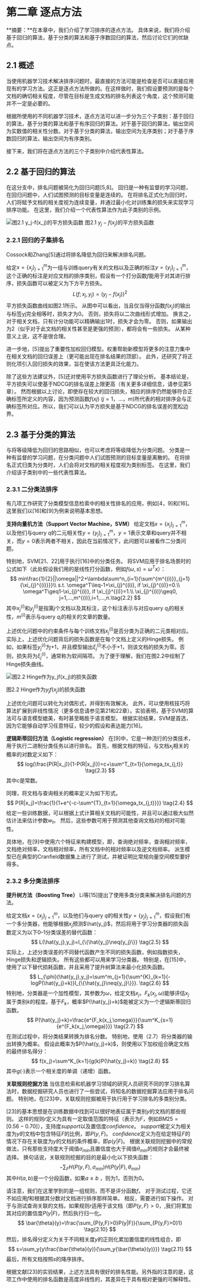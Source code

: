 # 第二章 逐点方法

**摘要：**在本章中，我们介绍了学习排序的逐点方法。 具体来说，我们将介绍基于回归的算法，基于分类的算法和基于序数回归的算法，然后讨论它们的优缺点。

## 2.1 概述

当使用机器学习技术解决排序问题时，最直接的方法可能是检查是否可以直接应用现有的学习方法。这正是逐点方法所做的。在这样做时，我们假设要预测的是每个文档的确切相关程度，尽管在目标是生成文档的排名列表这个角度，这个预测可能并不一定是必要的。

根据所使用的不同机器学习技术，逐点方法可以进一步分为三个子类别：基于回归的算法，基于分类的算法和基于有序回归的算法。对于基于回归的算法，输出空间为实数值的相关性分数。对于基于分类的算法，输出空间为无序类别；对于基于序数回归的算法，输出空间为有序类别。

接下来，我们将在逐点方法的三个子类别中介绍代表性算法。

## 2.2 基于回归的算法

在这分支中，排名问题被简化为回归问题[5,8]。 回归是一种有监督的学习问题，在回归问题中，人们试图预测的目标变量是连续的。 在将排名正式化为回归时，人们将赋予文档的相关度视为连续变量，并通过最小化对训练集的损失来实现学习排序功能。 在这里，我们介绍一个代表性算法作为此子类别的示例。

![图2.1 $y_j-f(x_j)$的平方损失函数](../picture/pic_2_1.png)
图2.1 $y_j-f(x_j)$的平方损失函数

### 2.2.1 回归的子集排名

Cossock和Zhang[5]通过将排名降低为回归来解决排名问题。

给定$x=\{x_j\}_{j=1}^m$为一组与训练query有关的文档以及正确的标注$y=\{y_j\}_{j=1}^m$，这个正确的标注是对应文档的排序类别，假设有一个打分函数$f$能用于对其进行排序，损失函数可以被定义为下方平方损失。
$$
L(f;x_j,y_j)=(y_j-f(x_j))^2 \tag{2.1}
$$
平方损失函数曲线如图2.1所示。 从图中可以看出，当且仅当得分函数$f(x_j)$的输出与标签yj完全相等时，损失才为0。 否则，损失将以二次曲线形式增加。 换言之，对于相关文档，只有计分功能可以精确输出1时，损失才会为零。 否则，如果输出为2（似乎对于此文档的相关性甚至是更强的预测），都将会有一些损失。 从某种意义上说，这不是很合理。

进一步地，[5]提出了重要性加权回归模型。权重帮助新模型将更多的注意力集中在相关文档的回归误差上（更可能出现在排名结果的顶部）。 此外，还研究了将正则化项引入回归损失的效果，旨在使该方法更具泛化能力。

除了这些方法建议外，[5]还对使用平方损失函数进行了理论分析。 基本结论是，平方损失可以使基于NDCG的排名误差上限更高（有关更多详细信息，请参见第5章）。 然而根据以上讨论，即使存在较大的回归损失，相应的排序仍然能够符合正确标签所定义的内容，因为预测函数$f(xj)\ (j = 1，...，m)$所代表的相对排序会与正确标签所对应。所以，我们可以认为平方损失是基于NDCG的排名误差的宽松边界。

## 2.3 基于分类的算法

与将等级降低为回归的思路相似，也可以考虑将等级降低为分类问题。 分类是一种有监督的学习问题，在分类问题中人们试图预测的目标变量是离散的。 在将排名正式归类为分类时，人们会将对文档的相关程度视为类别标签。 在这里，我们介绍该子类别中的一些代表性算法。

### 2.3.1 二分类法排序

有几项工作研究了分类模型信息检索中的相关性排名的应用，例如[4，9]和[16]。 这里我们以[16]和[9]为例来说明基本思想。

**支持向量机方法（Support Vector Machine，SVM）** 给定文档$x=\{x_j\}_{j=1}^m$，以及他们与query $q$的二元相关性$y=\{y_j\}_{j=1}^m$，$y=1$表示文章和query并不相关，而$y=0$表示两者不相关，因此在当前情况下，此问题可以被看作二分类问题。

特别地，SVM[21、22]用于执行[16]中的分类任务。 将SVM应用于排名场景时的公式如下（此处假设我们用的是线性打分函数，例如$f(\omega,s)=\omega^Tx$）：
$$
min\frac{1}{2}||\omega||^2+\lambda\sum^n_{i=1}{\sum^{m^{(i)}}_{j=1}{\xi_{j}^{(i)}}}\\
s.t. \omega^T\leq-1+\xi_{j}^{(i)}, if \xi_{j}^{(i)}=0.\\
\omega^T\geq1-\xi_{j}^{(i)}, if \xi_{j}^{(i)}=1.\\
\xi_{j}^{(i)}\geq0, j=1,...,m^{(i)},i=1,...,n.\tag{2.2}
$$
其中$x_j^{(i)}$和$y_j^{(i)}$是指第$j$个文档以及其标注，这个标注表示与对应query $q_i$的相关性，$m^{(i)}$表示与query $q_i$的相关的文章的数量。

上述优化问题中的约束条件与每个训练文档$x_j^{(i)}$是否分类为正确的二元类相对应。 实际上，上述优化问题背后的损失函数是在每个文档上定义的Hinge损失。 例如，如果标签$y_j^{(i)}$为$+1$，并且模型输出$\xi_{j}^{(i)}$不小于$+1$，则该文档的损失为零。否则，损失将为$\xi_{j}^{(i)}$，通常称为软间隔项。 为了便于理解，我们在图2.2中绘制了Hinge损失曲线。

![图2.2 Hinge作为$y_jf(x_j)$的损失函数](../picture/pic_2_2.png)

图2.2 Hinge作为$y_jf(x_j)$的损失函数

上述优化问题可以转化为对偶形式，并得到有效解决。 此外，可以使用核技巧将算法扩展到非线性情况（更多信息请参见第21和22章）。实验表明，基于SVM的算法可与语言模型媲美，有时甚至略胜于语言模型。 根据实验结果，SVM是首选，因为它能够自动学习任意特征，较少的假设和表达能力[16]。

**逻辑斯蒂回归方法（Logistic regression）**  在[9]中，它是一种流行的分类技术，用于执行二进制分类任务以进行排名。 首先，根据文档的特征，与文档$x_j$相关的概率的对数定义如下：
$$
log(\frac{P(R|x_j)}{1-P(R|x_j)})=c+\sum^T_{t=1}{\omega_tx_{j,t}} \tag{2.3}
$$
其中$c$是常数。

同理，将文档与查询相关的概率定义为如下形式。
$$
P(R|x_j)=\frac{1}{1+e^{-c-\sum^{T}_{t=1}{\omega_tx_{j,t}}}} \tag{2.4}
$$
给定一些训练数据，可以根据上式计算相关文档的可能性，并且可以通过极大似然估计法来估计参数$w_t$。 然后，这些参数可用于预测其他查询文档对的相对可能性。

具体地，在[9]中使用六个特征来构建模型，即，查询绝对频率，查询相对频率，文档绝对频率，文档相对频率，所有文档中的相对频率以及逆文档频率。 派生模型已在典型的Cranfield数据集上进行了测试，并被证明比常规向量空间模型要好得多。

### 2.3.2 多分类法排序

**提升树方法（Boosting Tree）** Li等[15]提出了使用多类分类来解决排名问题的方法。

给定文档$x=\{x_j\}_{j=1}^m$，以及他们与query $q$的相关性$y=\{y_j\}_{j=1}^m$，假设我们有一个多分类器，他能够根据$x_j$预测$\hat{y_j}$，然后将用于学习分类器的损失函数定义为以下0–1分类误差的替代函数：
$$
L(\hat{y_j},y_j)=I_{\{\hat{y_j}\neq{y_j}\}} \tag{2.5}
$$
实际上，上述分类误差的不同替代函数产生不同的损失函数，例如指数损失，Hinge损失和逻辑损失。 所有这些都可以用来学习分类器。 特别是，在[15]中，使用了以下替代损耗函数，并且采用了提升树算法来最小化损失函数。
$$
L_{\phi}(\hat{y_j},y_j)=\sum^m_{j=1}{\sum^{K}_{k=1}{-logP(\hat{y_j}=k)}I_{\{\hat{y_j}\neq{y_j}\}}}. \tag{2.6}
$$
特别地，分类器是一个加性模型，其参数为$\omega$，给定文档$x_j$，$F_k(x_j,\omega)$能够评估$x_j$属于类别$k$的程度。基于$F_k$，概率$P(\hat{y_j}=k)$能被定义为一个逻辑斯蒂回归函数。
$$
P(\hat{y_j}=k)=\frac{e^{F_k(x_j,\omega)}}{\sum^K_{s=1}{e^{F_k(x_j,\omega)}}} \tag{2.7}
$$
在测试过程中，将分类结果转换为排名分数。 特别地，使用（2.7）将分类器的输出转换为概率。 假设此概率为$P(\hat{y_j}=k)$，则使用以下加权组合确定文档的最终排名得分：
$$
f(x_j)=\sum^K_{k=1}{g(k)P(\hat{y_j}=k)} \tag{2.8}
$$
其中$g(·)$表示一个相关度的单调（递增）函数。

**关联规则挖掘方法** 当信息检索和机器学习领域的研究人员研究不同的学习排名算法时，数据挖掘研究人员也进行了一些尝试，将知名的数据挖掘算法应用于排名问题。 特别地，在[23]中，关联规则挖掘被用于执行用于学习排名的多类别分类。

[23]的基本思想是在训练数据中找到可以很好地表征属于类别$y$的文档的那些规则。 这样的规则$r$定义为具有一定取值范围的特征（表示为$F$，例如$BM25 = [0.56-0.70]$），支持度$support$以及置信度$confidence$。 $support$被定义为相关度为$y$的文档中包含特征$F$的比例，即$P(y,F)$。 $confidence$定义为在给定特征$F$的情况下存在关联度为$y$的文档的条件概率，即$p(y | F)$。 根据关联规则挖掘中的常规做法，只有那些支持度大于阈值$\sigma_{min}$且置信度也大于阈值$\theta_{min}$的规则才会最终被选择。 换句话说，关联规则挖掘的目的是最小化以下损失函数：
$$
-\sum_F{H(P(y,F),\sigma_{min})H(P(y|F),\theta_{min})} \tag{2.9}
$$
其中$H(a,b)$是一个分段函数，如果$a\geq b$ ，则为1，否则为0。

请注意，我们在这里学到的是一组规则，而不是评分函数$f$。 对于测试过程，它还不如应用$f$和根据其分数对文档进行排序那样简单。 相反，需要进行如下操作。 对于与测试查询关联的文档，如果规则$r$适用于该文档（即$P(y,F)>0$，,我们将累加其对应的置信度$P(y | F)$，然后执行归一化。
$$
\bar{\theta}(y)=\frac{\sum_{P(y,F)>0}P(y|F)}{\sum_{P(y,F)>0}1} \tag{2.10}
$$
然后，排名得分定义为关于不同相关度$y$的正则化累加置信度的线性组合，即
$$
s=\sum_y{y\frac{\bar{\theta}(y)}{\sum_y{\bar{\theta}(y)}}} \tag{2.11}
$$
最后，所有文档按照$s$的降序排序。

根据文献[23]的实验结果，上述方法具有很好的排名性能。另外指的注意的是，这项工作中使用的排名函数是高度非线性的，其差异在于具有相对更强的可解释性。

